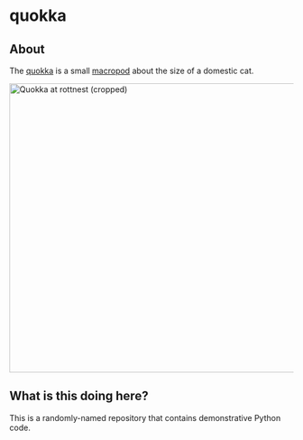 # quokka
## About
The [quokka](https://en.wikipedia.org/wiki/Quokka) is a small [macropod](https://en.wikipedia.org/wiki/Macropodidae) about the size of a domestic cat.

<a title="Pikuan, CC BY-SA 3.0 &lt;http://creativecommons.org/licenses/by-sa/3.0/&gt;, via Wikimedia Commons" href="https://commons.wikimedia.org/wiki/File:Quokka_at_rottnest_(cropped).jpg"><img width="512" alt="Quokka at rottnest (cropped)" src="https://upload.wikimedia.org/wikipedia/commons/thumb/5/54/Quokka_at_rottnest_%28cropped%29.jpg/512px-Quokka_at_rottnest_%28cropped%29.jpg"></a>

## What is this doing here?
This is a randomly-named repository that contains demonstrative Python code.
